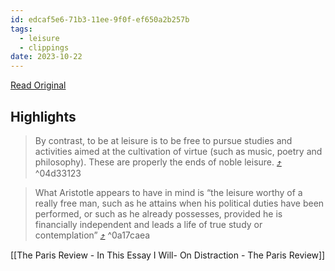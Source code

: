 ```yaml
---
id: edcaf5e6-71b3-11ee-9f0f-ef650a2b257b
tags:
  - leisure
  - clippings
date: 2023-10-22
---
```


[Read Original](https://archive.blogs.harvard.edu/nobleleisure/aristotle-on-work-vs-leisure)

## Highlights

> By contrast, to be at leisure is to be free to pursue studies and activities aimed at the cultivation of virtue (such as music, poetry and philosophy). These are properly the ends of noble leisure. [⤴️](https://omnivore.app/me/the-noble-leisure-project-aristotle-on-work-vs-leisure-18b5d06d108#04d33123-999d-4398-a02f-275fc2f1b7ca)  ^04d33123

> What Aristotle appears to have in mind is “the leisure worthy of a really free man, such as he attains when his political duties have been performed, or such as he already possesses, provided he is financially independent and leads a life of true study or contemplation” [⤴️](https://omnivore.app/me/the-noble-leisure-project-aristotle-on-work-vs-leisure-18b5d06d108#0a17caea-fb91-4160-8115-d94e48170286)  ^0a17caea

[[The Paris Review - In This Essay I Will- On Distraction - The Paris Review]]